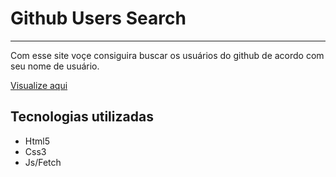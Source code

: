 # Github Users Search
<hr>

<p>Com esse site voçe consiguira buscar os usuários do github de acordo com seu nome de usuário.</p>

<a href="">Visualize aqui</a>

## Tecnologias utilizadas
- Html5
- Css3
- Js/Fetch
